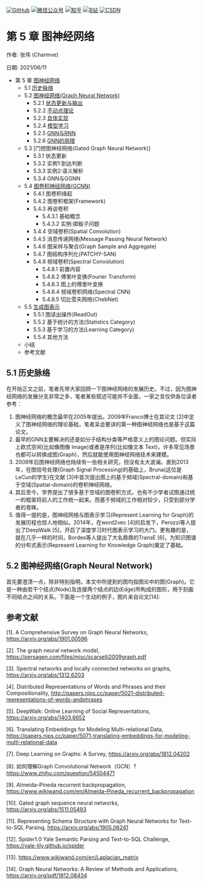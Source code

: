 <p align="left">
  <a href="https://github.com/Charmve"><img src="https://img.shields.io/badge/GitHub-@Charmve-000000.svg?logo=GitHub" alt="GitHub" target="_blank"></a>
  <a href="https://imgconvert.csdnimg.cn/aHR0cHM6Ly9tbWJpei5xcGljLmNuL21tYml6X3BuZy9aTmRoV05pYjNJUkIzZk5ldWVGZEQ4YnZ4cXlzbXRtRktUTGdFSXZOMUdnTHhDNXV0Y1VBZVJ0T0lJa0hTZTVnVGowamVtZUVOQTJJMHhiU0xjQ3VrVVEvNjQw?x-oss-process=image/format,png" target="_blank" ><img src="https://img.shields.io/badge/公众号-@迈微AI研习社-000000.svg?style=flat-square&amp;logo=WeChat" alt="微信公众号"/></a>
  <a href="https://www.zhihu.com/people/MaiweiE-com" target="_blank" ><img src="https://img.shields.io/badge/%E7%9F%A5%E4%B9%8E-@Charmve-000000.svg?style=flat-square&amp;logo=Zhihu" alt="知乎"/></a>
  <a href="https://space.bilibili.com/62079686" target="_blank"><img src="https://img.shields.io/badge/B站-@Charmve-000000.svg?style=flat-square&amp;logo=Bilibili" alt="B站"/></a>
  <a href="https://blog.csdn.net/Charmve" target="_blank"><img src="https://img.shields.io/badge/CSDN-@Charmve-000000.svg?style=flat-square&amp;logo=CSDN" alt="CSDN"/></a>
</p>

# 第 5 章 图神经网络

作者: 张伟 (Charmve)

日期: 2021/06/11

- 第 5 章 [图神经网络](https://charmve.github.io/computer-vision-in-action/#/chapter8/chapter8)
    - 5.1 [历史脉络](/docs/1_理论篇/chapter5_图神经网络/chapter5_图神经网络.md#51-历史脉络)
    - 5.2 [图神经网络(Graph Neural Network)](https://www.cnblogs.com/SivilTaram/p/graph_neural_network_1.html)
      - 5.2.1 [状态更新与输出](/docs/1_理论篇/chapter5_图神经网络/chapter5_图神经网络.md#51-常见数据集)
      - 5.2.2 [不动点理论](/docs/2_实战篇/chapter8_著名数据集及基准/chapter8.1_著名数据集.md#812-pytorch数据集及读取方法简介)
      - 5.2.3 [具体实现](/docs/2_实战篇/chapter8_著名数据集及基准/chapter8.1_著名数据集.md#813-数据增强简介)
      - 5.2.4 [模型学习]()
      - 5.2.5 [GNN与RNN](/docs/2_实战篇/chapter8_著名数据集及基准/chapter8.2_基准BenchMark.md)
      - 5.2.6 [GNN的局限]()
    - 5.3 [门控图神经网络(Gated Graph Neural Network)]
      - 5.3.1 状态更新
      - 5.3.2 实例1:到达判断
      - 5.3.3 实例2:语义解析
      - 5.3.4 GNN与GGNN
    - 5.4 [图卷积神经网络(GCNN)](https://www.cnblogs.com/SivilTaram/p/graph_neural_network_2.html)
      - 5.4.1 图卷积缘起
      - 5.4.2 图卷积框架(Framework)
      - 5.4.3 再谈卷积
        - 5.4.3.1 基础概念
        - 5.4.3.2 实例:掷骰子问题
      - 5.4.4 空域卷积(Spatial Convolution)
      - 5.4.5 消息传递网络(Message Passing Neural Network)
      - 5.4.6 图采样与聚合(Graph Sample and Aggregate)
      - 5.4.7 图结构序列化(PATCHY-SAN)
      - 5.4.8 频域卷积(Spectral Convolution)
        - 5.4.8.1 前置内容
        - 5.4.8.2 傅里叶变换(Fourier Transform)
        - 5.4.8.3 图上的傅里叶变换
        - 5.4.8.4 频域卷积网络(Spectral CNN)
        - 5.4.8.5 切比雪夫网络(ChebNet)
    - 5.5 [生成图表示](https://www.cnblogs.com/SivilTaram/p/graph_neural_network_3.html)
      - 5.5.1 图读出操作(ReadOut)
      - 5.5.2 基于统计的方法(Statistics Category)
      - 5.5.3 基于学习的方法(Learning Category)
      - 5.5.4 其他方法
    - 小结
    - 参考文献


## 5.1 历史脉络
在开始正文之前，笔者先带大家回顾一下图神经网络的发展历史。不过，因为图神经网络的发展分支非常之多，笔者某些叙述可能并不全面，一家之言仅供各位读者参考：

1. 图神经网络的概念最早在2005年提出。2009年Franco博士在其论文 [2]中定义了图神经网络的理论基础，笔者呆会要讲的第一种图神经网络也是基于这篇论文。
2. 最早的GNN主要解决的还是如分子结构分类等严格意义上的图论问题。但实际上欧式空间(比如像图像 Image)或者是序列(比如像文本 Text)，许多常见场景也都可以转换成图(Graph)，然后就能使用图神经网络技术来建模。
3. 2009年后图神经网络也陆续有一些相关研究，但没有太大波澜。直到2013年，在图信号处理(Graph Signal Processing)的基础上，Bruna(这位是LeCun的学生)在文献 [3]中首次提出图上的基于频域(Spectral-domain)和基于空域(Spatial-domain)的卷积神经网络。
4. 其后至今，学界提出了很多基于空域的图卷积方式，也有不少学者试图通过统一的框架将前人的工作统一起来。而基于频域的工作相对较少，只受到部分学者的青睐。
5. 值得一提的是，图神经网络与图表示学习(Represent Learning for Graph)的发展历程也惊人地相似。2014年，在word2vec [4]的启发下，Perozzi等人提出了DeepWalk [5]，开启了深度学习时代图表示学习的大门。更有趣的是，就在几乎一样的时间，Bordes等人提出了大名鼎鼎的TransE [6]，为知识图谱的分布式表示(Represent Learning for Knowledge Graph)奠定了基础。


## 5.2 图神经网络(Graph Neural Network)

首先要澄清一点，除非特别指明，本文中所提到的图均指图论中的图(Graph)。它是一种由若干个结点(Node)及连接两个结点的边(Edge)所构成的图形，用于刻画不同结点之间的关系。下面是一个生动的例子，图片来自论文[14]:


## 参考文献

[1]. A Comprehensive Survey on Graph Neural Networks, https://arxiv.org/abs/1901.00596

[2]. The graph neural network model, https://persagen.com/files/misc/scarselli2009graph.pdf

[3]. Spectral networks and locally connected networks on graphs, https://arxiv.org/abs/1312.6203

[4]. Distributed Representations of Words and Phrases and their Compositionality, http://papers.nips.cc/paper/5021-distributed-representations-of-words-andphrases

[5]. DeepWalk: Online Learning of Social Representations, https://arxiv.org/abs/1403.6652

[6]. Translating Embeddings for Modeling Multi-relational Data, https://papers.nips.cc/paper/5071-translating-embeddings-for-modeling-multi-relational-data

[7]. Deep Learning on Graphs: A Survey, https://arxiv.org/abs/1812.04202

[8]. 如何理解Graph Convolutional Network（GCN）? https://www.zhihu.com/question/54504471

[9]. Almeida–Pineda recurrent backpropagation, https://www.wikiwand.com/en/Almeida–Pineda_recurrent_backpropagation

[10]. Gated graph sequence neural networks, https://arxiv.org/abs/1511.05493

[11]. Representing Schema Structure with Graph Neural Networks for Text-to-SQL Parsing, https://arxiv.org/abs/1905.06241

[12]. Spider1.0 Yale Semantic Parsing and Text-to-SQL Challenge, https://yale-lily.github.io/spider

[13]. https://www.wikiwand.com/en/Laplacian_matrix

[14]. Graph Neural Networks: A Review of Methods and Applications, https://arxiv.org/pdf/1812.08434
